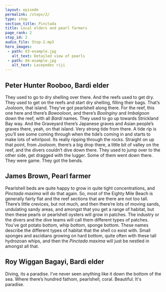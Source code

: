 ```yaml
---
layout: episode
permalink: /stops/2/
type: stop
section_title: Pinctada
title: Local elders and pearl farmers
page_rank: 2
stop_id: 2
audio_file: Stop-2.mp3
hero_images:
 - path: 03-example.jpg
   alt_text: Detailed view of pearls
 - path: 04-example.jpg
   alt_text: Lacepedes riji
---
```


## Peter Hunter Rooboo, Bardi elder

They used to go to dry shelling over there. And the reefs used to get dry. They used to get on the reefs and start dry shelling, filling their bags. That’s *Jooloom*, that island. They’ve got pearlshell along there. For the reef, this one here and there’s *Bowooloon*, and there’s *Boolnginy* and *Imbalgoon* down the reef, with all *Bardi* names. They used to go up towards Strickland Bay way. And the Graveyard there’s Japanese graves and Asian people’s graves there, yeah, on that island. Very strong tide from there. A tide rip is you’ll see some coming through when the tide’s coming in and starts to make lots of whirlpool. Its really ripping through the rocks. Straight on up that point, from *Jooloom*, there’s a big drop there, a little bit of valley on the reef, and the divers couldn’t dive down there. They used to jump over to the other side, get dragged with the lugger. Some of them went down there. They were game. They got the bends.

## James Brown, Pearl farmer

Pearlshell beds are quite happy to grow in quite tight concentrations, and *Pinctada maxima* will do that again. So, most of the Eighty Mile Beach is generally fairly flat and the reef sections that are there are not too tall. There’s little crevices, but not much, and then there’re lots of moving sands, undulating sandy areas, and amongst that you get a range of habitat, but then these pearls or pearlshell oysters will grow in patches. The industry or the divers and the dive teams will call them different types of patches. You’ve got potato bottom, whip bottom, sponge bottom. These names describe the different types of habitat that the shell co exist with. Small sponges and ascidians growing on hard bottom, quite often with these tall hydrozoan whips, and then the *Pinctada maxima* will just be nestled in amongst all that.

## Roy Wiggan Bagayi, Bardi elder

Diving, its a paradise. I’ve never seen anything like it down the bottom of the sea. Where there’s hundred fathom, pearlshell, coral. Beautiful. It's paradise.
